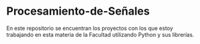 # Procesamiento-de-Señales
En este repositorio se encuentran los proyectos con los que estoy trabajando en esta materia de la Facultad utilizando Python y sus librerías.
